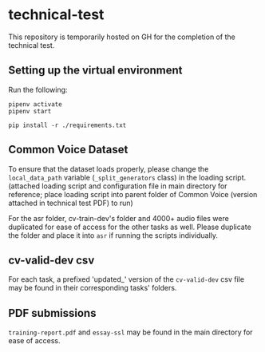 # technical-test
This repository is temporarily hosted on GH for the completion of the technical test. 

## Setting up the virtual environment 
Run the following:
```
pipenv activate
pipenv start

pip install -r ./requirements.txt
```

## Common Voice Dataset
To ensure that the dataset loads properly, please change the `local_data_path` variable (`_split_generators` class) in the loading script. (attached loading script and configuration file in main directory for reference; place loading script into parent folder of Common Voice (version attached in technical test PDF) to run)

For the asr folder, cv-train-dev's folder and 4000+ audio files were duplicated for ease of access for the other tasks as well. Please duplicate the folder and place it into `asr` if running the scripts individually.

## cv-valid-dev csv
For each task, a prefixed 'updated_' version of the `cv-valid-dev` csv file may be found in their corresponding tasks' folders. 

## PDF submissions
`training-report.pdf` and `essay-ssl` may be found in the main directory for ease of access. 

